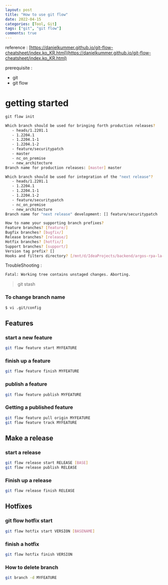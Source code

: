 ```yaml
---
layout: post
title: "How to use git flow"
date: 2022-04-15
categories: [Tool, Git]
tags: ["git", "git flow"]
comments: true
---
```



reference : [https://danielkummer.github.io/git-flow-cheatsheet/index.ko_KR.html](https://danielkummer.github.io/git-flow-cheatsheet/index.ko_KR.html)

prerequisite : 

- git
- git flow

# getting started

```jsx
git flow init
```

```bash
Which branch should be used for bringing forth production releases?
   - heads/1.2201.1
   - 1.2204.1
   - 1.2204.1-1
   - 1.2204.1-2
   - feature/securitypatch
   - master
   - nc_on_premise
   - new_architecture
Branch name for production releases: [master] master

Which branch should be used for integration of the "next release"?
   - heads/1.2201.1
   - 1.2204.1
   - 1.2204.1-1
   - 1.2204.1-2
   - feature/securitypatch
   - nc_on_premise
   - new_architecture
Branch name for "next release" development: [] feature/securitypatch

How to name your supporting branch prefixes?
Feature branches? [feature/] 
Bugfix branches? [bugfix/] 
Release branches? [release/] 
Hotfix branches? [hotfix/] 
Support branches? [support/] 
Version tag prefix? []
Hooks and filters directory? [/mnt/d/IdeaProjects/backend/argos-rpa-la-report-api/.git/hooks]
```

TroubleShooting : 

```bash
Fatal: Working tree contains unstaged changes. Aborting.
```

> git stash 

### To change branch name

```bash
$ vi .git/config
```

## Features

### start a new feature

```bash
git flow feature start MYFEATURE
```

### finish up a feature

```bash
git flow feature finish MYFEATURE
```

### publish a feature

```bash
git flow feature publish MYFEATURE
```

### Getting a published feature

```bash
git flow feature pull origin MYFEATURE
git flow feature track MYFEATURE
```

## Make a release

### start a release

```bash
git flow release start RELEASE [BASE]
git flow release publish RELEASE
```

### Finish up a release

```bash
git flow release finish RELEASE
```

## Hotfixes

### git flow hotfix start

```bash
git flow hotfix start VERSION [BASENAME]
```

### finish a hotfix

```bash
git flow hotfix finish VERSION
```

### 

### How to delete branch

```bash
git branch -d MYFEATURE
```
